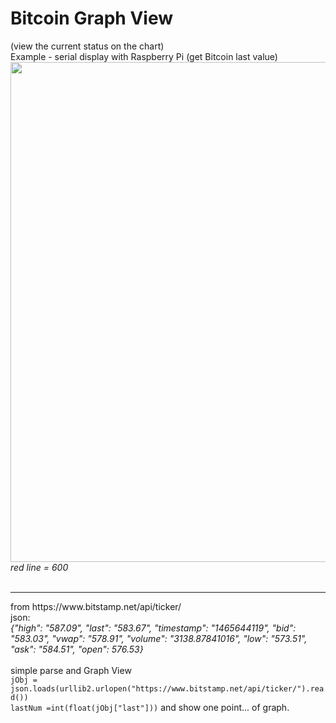 
<h1>Bitcoin Graph View</h1> (view the current status on the chart)<br />
Example - serial display with Raspberry Pi (get Bitcoin last value)<br />
<img src=https://raw.githubusercontent.com/octopusengine/serial-display/master/images/btc.jpg width=800><br />
<i>red line = 600</i><br />
<br />
<hr />
from https://www.bitstamp.net/api/ticker/ <br />
json: <br />
<i>{"high": "587.09", "last": "583.67", "timestamp": "1465644119", "bid": "583.03", "vwap": "578.91", "volume": "3138.87841016", "low": "573.51", "ask": "584.51", "open": 576.53} </i><br />
<br />
simple parse and Graph View<br />
<code>jObj = json.loads(urllib2.urlopen("https://www.bitstamp.net/api/ticker/").read())</code><br />
<code>lastNum =int(float(jObj["last"]))</code>
and show one point... of graph.

